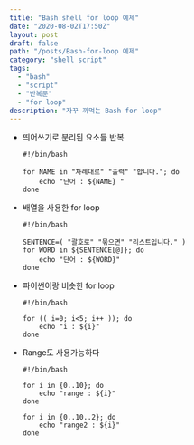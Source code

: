 ```yaml
---
title: "Bash shell for loop 예제"
date: "2020-08-02T17:50Z"
layout: post    
draft: false
path: "/posts/Bash-for-loop 예제"
category: "shell script"
tags:
  - "bash"
  - "script"
  - "반복문"
  - "for loop"
description: "자꾸 까먹는 Bash for loop"
---
```


+ 띄어쓰기로 분리된 요소들 반복
    ```shell
    #!/bin/bash

    for NAME in "차례대로" "출력" "합니다."; do
        echo "단어 : ${NAME} "
    done
    ```

+ 배열을 사용한 for loop
    ```shell
    #!/bin/bash

    SENTENCE=( "괄호로" "묶으면" "리스트입니다." )
    for WORD in ${SENTENCE[@]}; do
        echo "단어 : ${WORD}"
    done
    ```

+ 파이썬이랑 비슷한 for loop
    ```shell
    #!/bin/bash

    for (( i=0; i<5; i++ )); do
        echo "i : ${i}"
    done
    ```

+ Range도 사용가능하다
    ```shell
    #!/bin/bash

    for i in {0..10}; do
        echo "range : ${i}"
    done

    for i in {0..10..2}; do
        echo "range2 : ${i}"
    done
    ```